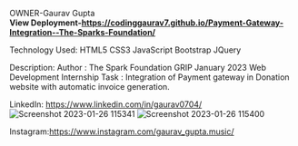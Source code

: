 OWNER-Gaurav Gupta<br>
**View Deployment-https://codinggaurav7.github.io/Payment-Gateway-Integration--The-Sparks-Foundation/**

Technology Used:
HTML5
CSS3
JavaScript
Bootstrap
JQuery

Description: Author : The Spark Foundation GRIP January 2023 Web Development Internship 
Task : Integration of Payment gateway in Donation website with automatic invoice generation.

LinkedIn: https://www.linkedin.com/in/gaurav0704/
![Screenshot 2023-01-26 115341](https://user-images.githubusercontent.com/85605062/214770993-58dea9b5-f867-41ad-ab15-2288b0fbe927.png)
![Screenshot 2023-01-26 115400](https://user-images.githubusercontent.com/85605062/214771005-43c3a9b3-859b-4f98-b01b-d636743d77d2.png)

Instagram:https://www.instagram.com/gaurav_gupta.music/
